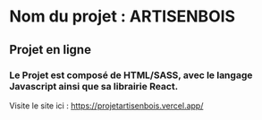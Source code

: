 # Nom du projet : ARTISENBOIS
## Projet en ligne
### Le Projet est composé de __HTML/SASS__, avec le langage Javascript ainsi que sa librairie React. 


Visite le site ici : https://projetartisenbois.vercel.app/
